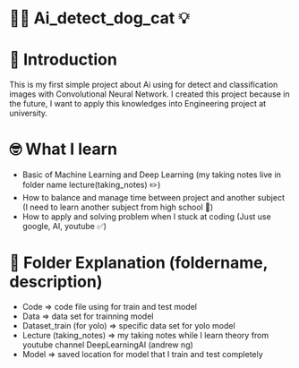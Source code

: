 # 🐶😺 Ai_detect_dog_cat 💡

# 📝 Introduction
This is my first simple project about Ai using for detect and classification images with Convolutional Neural Network.
I created this project because in the future, I want to apply this knowledges into Engineering project at university.

# 🤓 What I learn
- Basic of Machine Learning and Deep Learning (my taking notes live in folder name lecture(taking_notes) ✏️)
- How to balance and manage time between project and another subject (I need to learn another subject from high school 🏫)
- How to apply and solving problem when I stuck at coding (Just use google, AI, youtube ✅)

# 📂 Folder Explanation (foldername, description)
- Code => code file using for train and test model
- Data => data set for trainning model
- Dataset_train (for yolo) => specific data set for yolo model
- Lecture (taking_notes) => my taking notes while I learn theory from youtube channel DeepLearningAI (andrew ng)
- Model => saved location for model that I train and test completely

